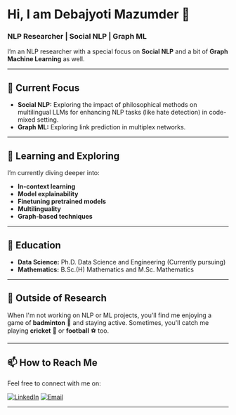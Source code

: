 # Hi, I am Debajyoti Mazumder 👋

### NLP Researcher | Social NLP | Graph ML 

I’m an NLP researcher with a special focus on **Social NLP** and a bit of **Graph Machine Learning** as well. 

---

## 🔭 Current Focus
- **Social NLP:** Exploring the impact of philosophical methods on multilingual LLMs for enhancing NLP tasks (like hate detection) in code-mixed setting.
- **Graph ML:** Exploring link prediction in multiplex networks.

---

## 🌱 Learning and Exploring
I’m currently diving deeper into:
- **In-context learning**
- **Model explainability**
- **Finetuning pretrained models** 
- **Multilinguality**
- **Graph-based techniques**
  
---

## 🔭 Education
- **Data Science:** Ph.D. Data Science and Engineering (Currently pursuing)
- **Mathematics:** B.Sc.(H) Mathematics and M.Sc. Mathematics

---


## 🏸 Outside of Research
When I'm not working on NLP or ML projects, you'll find me enjoying a game of **badminton** 🏸 and staying active. Sometimes, you'll catch me playing **cricket** 🏏 or **football** ⚽ too. 

---


## 📫 How to Reach Me
Feel free to connect with me on:

[![LinkedIn](https://img.shields.io/badge/LinkedIn-0077B5?style=for-the-badge&logo=linkedin&logoColor=white)](https://www.linkedin.com/in/debamaz)
[![Email](https://img.shields.io/badge/Email-D14836?style=for-the-badge&logo=gmail&logoColor=white)](mailto:debajyotimaz@gmail.com)


---

<!--
### Fun Fact:  
I find the intersection of **language** and **mathematical structures** fascinating. Whether it’s decoding humor in different languages or analyzing social interactions, I’m always curious about how data shapes the human experience.
--!>

